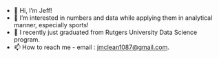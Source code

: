 - 👋 Hi, I’m Jeff!
- 👀 I’m interested in numbers and data while applying them in analytical manner, especially sports!  
- 🌱 I recently just graduated from Rutgers University Data Science program.  
- 📫 How to reach me - email : jmclean1087@gmail.com.

<!---
jmclean55/jmclean55 is a ✨ special ✨ repository because its `README.md` (this file) appears on your GitHub profile.
You can click the Preview link to take a look at your changes.
--->
